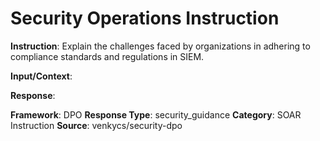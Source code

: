 # Security Operations Instruction

**Instruction**: Explain the challenges faced by organizations in adhering to compliance standards and regulations in SIEM.

**Input/Context**: 

**Response**: 

**Framework**: DPO
**Response Type**: security_guidance
**Category**: SOAR Instruction
**Source**: venkycs/security-dpo
